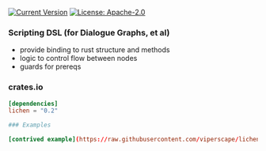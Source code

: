 [![Current Version](http://meritbadge.herokuapp.com/lichen)](https://crates.io/crates/lichen)
[![License: Apache-2.0](https://img.shields.io/crates/l/lichen.svg)](LICENSE)

### Scripting DSL (for Dialogue Graphs, et al)

- provide binding to rust structure and methods
- logic to control flow between nodes
- guards for prereqs

### crates.io

```toml
[dependencies]
lichen = "0.2"

### Examples

[contrived example](https://raw.githubusercontent.com/viperscape/lichen/master/examples/contrived.ls)
